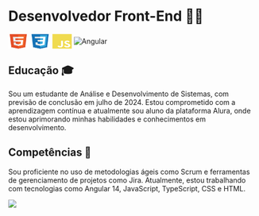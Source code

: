 <div align="left">
    <h1>Desenvolvedor Front-End 👨‍💻</h1>
</div>

<div align="left">
  <img align="center" alt="HTML" height="30" width="40" src="https://raw.githubusercontent.com/devicons/devicon/master/icons/html5/html5-original.svg">
  <img align="center" alt="CSS" height="30" width="40" src="https://raw.githubusercontent.com/devicons/devicon/master/icons/css3/css3-original.svg">
  <img align="center" alt="Js" height="30" width="40" src="https://raw.githubusercontent.com/devicons/devicon/master/icons/javascript/javascript-plain.svg">
  <img align="center" alt="Angular" height="43" width="40" src="https://github.com/angular/angular/raw/main/aio/src/assets/images/logos/angular/angular.png">
</div>

<div align="left">
    <h2>Educação 🎓</h2>
</div>

<div align="left">
    <p>Sou um estudante de Análise e Desenvolvimento de Sistemas, com previsão de conclusão em julho de 2024. Estou comprometido com a aprendizagem contínua e atualmente sou aluno da plataforma Alura, onde estou aprimorando minhas habilidades e conhecimentos em desenvolvimento.</p>
</div>

<div align="left">
    <h2>Competências 🌟</h2>
</div>

<div align="left">
    <p>Sou proficiente no uso de metodologias ágeis como Scrum e ferramentas de gerenciamento de projetos como Jira. Atualmente, estou trabalhando com tecnologias como Angular 14, JavaScript, TypeScript, CSS e HTML.</p>
</div>

<div align="left">
<a href="https://www.linkedin.com/in/paulocatto/" target="_blank"> <img src = "https://img.shields.io/badge/LinkedIn-0077B5?style=for-the-badge&logo=linkedin&logoColor=white "target =" _ blank "> </a> 
</div>
